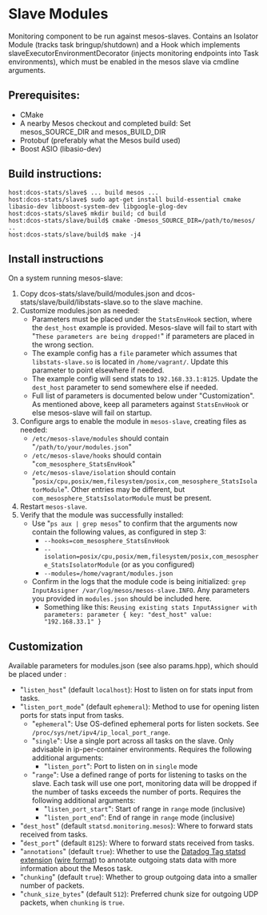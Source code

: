 # Slave Modules
Monitoring component to be run against mesos-slaves. Contains an Isolator Module (tracks task bringup/shutdown) and a Hook which implements slaveExecutorEnvironmentDecorator (injects monitoring endpoints into Task environments), which must be enabled in the mesos slave via cmdline arguments.

## Prerequisites:

- CMake
- A nearby Mesos checkout and completed build: Set mesos_SOURCE_DIR and mesos_BUILD_DIR
- Protobuf (preferably what the Mesos build used)
- Boost ASIO (libasio-dev)

## Build instructions:

```
host:dcos-stats/slave$ ... build mesos ...
host:dcos-stats/slave$ sudo apt-get install build-essential cmake libasio-dev libboost-system-dev libgoogle-glog-dev
host:dcos-stats/slave$ mkdir build; cd build
host:dcos-stats/slave/build$ cmake -Dmesos_SOURCE_DIR=/path/to/mesos/ ..
host:dcos-stats/slave/build$ make -j4
```

## Install instructions

On a system running mesos-slave:

1. Copy dcos-stats/slave/build/modules.json and dcos-stats/slave/build/libstats-slave.so to the slave machine.
2. Customize modules.json as needed:
   - Parameters must be placed under the ```StatsEnvHook``` section, where the ```dest_host``` example is provided. Mesos-slave will fail to start with "```These parameters are being dropped!```" if parameters are placed in the wrong section.
   - The example config has a ```file``` parameter which assumes that ```libstats-slave.so``` is located in ```/home/vagrant/```. Update this parameter to point elsewhere if needed.
   - The example config will send stats to ```192.168.33.1:8125```. Update the ```dest_host``` parameter to send somewhere else if needed.
   - Full list of parameters is documented below under "Customization". As mentioned above, keep all parameters against ```StatsEnvHook``` or else mesos-slave will fail on startup.
3. Configure args to enable the module in ```mesos-slave```, creating files as needed:
   - ```/etc/mesos-slave/modules``` should contain "```/path/to/your/modules.json```"
   - ```/etc/mesos-slave/hooks``` should contain "```com_mesosphere_StatsEnvHook```"
   - ```/etc/mesos-slave/isolation``` should contain "```posix/cpu,posix/mem,filesystem/posix,com_mesosphere_StatsIsolatorModule```". Other entries may be different, but ```com_mesosphere_StatsIsolatorModule``` must be present.
4. Restart ```mesos-slave```.
5. Verify that the module was successfully installed:
   - Use "```ps aux | grep mesos```" to confirm that the arguments now contain the following values, as configured in step 3:
      - ```--hooks=com_mesosphere_StatsEnvHook```
      - ```--isolation=posix/cpu,posix/mem,filesystem/posix,com_mesosphere_StatsIsolatorModule``` (or as you configured)
      - ```--modules=/home/vagrant/modules.json```
   - Confirm in the logs that the module code is being initialized: ```grep InputAssigner /var/log/mesos/mesos-slave.INFO```. Any parameters you provided in ```modules.json``` should be included here.
      - Something like this: ```Reusing existing stats InputAssigner with parameters: parameter { key: "dest_host" value: "192.168.33.1" }```

## Customization

Available parameters for modules.json (see also params.hpp), which should be placed under :

- "```listen_host```" (default ```localhost```): Host to listen on for stats input from tasks.
- "```listen_port_mode```" (default ```ephemeral```): Method to use for opening listen ports for stats input from tasks.
    - "```ephemeral```": Use OS-defined ephemeral ports for listen sockets. See ```/proc/sys/net/ipv4/ip_local_port_range```.
    - "```single```": Use a single port across all tasks on the slave. Only advisable in ip-per-container environments. Requires the following additional arguments:
        - "```listen_port```": Port to listen on in ```single``` mode
    - "```range```": Use a defined range of ports for listening to tasks on the slave. Each task will use one port, monitoring data will be dropped if the number of tasks exceeds the number of ports. Requires the following additional arguments:
        - "```listen_port_start```": Start of range in ```range``` mode (inclusive)
        - "```listen_port_end```": End of range in ```range``` mode (inclusive)
- "```dest_host```" (default ```statsd.monitoring.mesos```): Where to forward stats received from tasks.
- "```dest_port```" (default ```8125```): Where to forward stats received from tasks.
- "```annotations```" (default ```true```): Whether to use the [Datadog Tag statsd extension](http://docs.datadoghq.com/guides/dogstatsd/) ([wire format](https://github.com/DataDog/dogstatsd-python/blob/master/statsd.py#L178)) to annotate outgoing stats data with more information about the Mesos task.
- "```chunking```" (default ```true```): Whether to group outgoing data into a smaller number of packets.
- "```chunk_size_bytes```" (default ```512```): Preferred chunk size for outgoing UDP packets, when ```chunking``` is ```true```.
